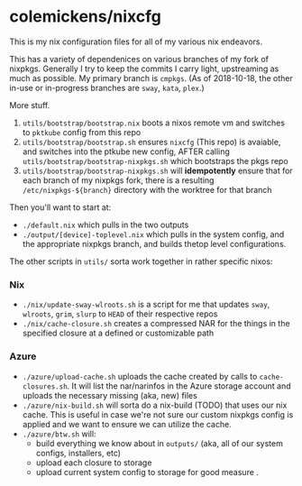 # colemickens/**nixcfg**

This is my nix configuration files for all of my various nix endeavors.

This has a variety of dependenices on various branches of my fork of nixpkgs.
Generally I try to keep the commits I carry light, upstreaming as much as possible.
My primary branch is `cmpkgs`. (As of 2018-10-18, the other in-use or in-progress branches are `sway`, `kata`, `plex`.)

More stuff.
1. `utils/bootstrap/bootstrap.nix` boots a nixos remote vm and switches to `pktkube` config from this repo
2. `utils/bootstrap/bootstrap.sh` ensures `nixcfg` (This repo) is avaiable, and switches into the ptkube new config, AFTER calling `utils/bootstrap/bootstrap-nixpkgs.sh` which bootstraps the pkgs repo
3. `utils/bootstrap/bootstrap-nixpkgs.sh` will **idempotently** ensure that for each branch of my nixpkgs fork, there is a resulting `/etc/nixpkgs-${branch}` directory with the worktree for that branch


Then you'll want to start at:
* `./default.nix` which pulls in the two outputs
* `./output/[device]-toplevel.nix` which pulls in the system config, and the appropriate nixpkgs branch, and builds thetop level configurations.

The other scripts in `utils/` sorta work together in rather specific nixos:

### Nix

* `./nix/update-sway-wlroots.sh` is a script for me that updates `sway`, `wlroots`, `grim`, `slurp` to `HEAD` of their respective repos
* `./nix/cache-closure.sh` creates a compressed NAR for the things in the specified closure at a defined or customizable path

### Azure

* `./azure/upload-cache.sh` uploads the cache created by calls to `cache-closures.sh`. It will list the nar/narinfos in the Azure storage account and uploads the necessary missing (aka, new) files
* `./azure/nix-build.sh` will sorta do a nix-build (TODO) that uses our nix cache. This is useful in case we're not sure our custom nixpkgs config is applied and we want to ensure we can utilize the cache.
* `./azure/btw.sh` will:
   * build everything we know about in `outputs/` (aka, all of our system configs, installers, etc)
   * upload each closure to storage
   * upload current system config to storage for good measure
.
